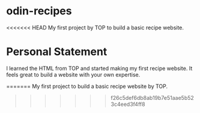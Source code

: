 # odin-recipes
<<<<<<< HEAD
My first project by TOP to build a basic recipe website.

# Personal Statement
I learned the HTML from TOP and started making my first recipe website. It feels great to build a website with your own expertise.

=======
My first project to build a basic recipe website by TOP.
>>>>>>> f26c5def6db8ab19b7e51aae5b523c4eed3f4ff8
